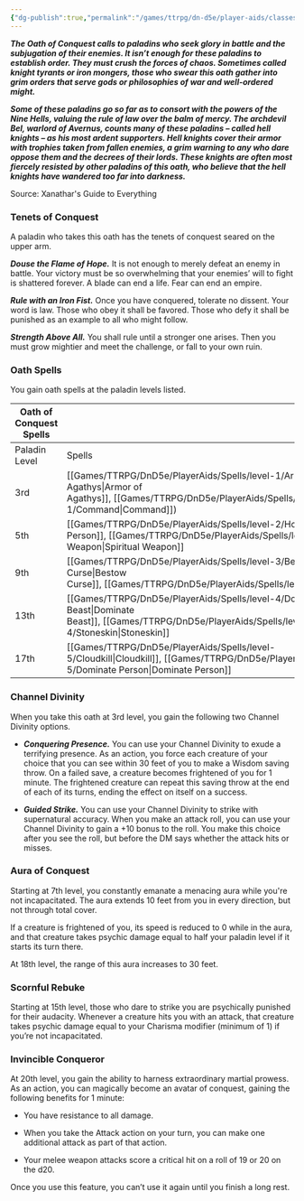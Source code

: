 ```yaml
---
{"dg-publish":true,"permalink":"/games/ttrpg/dn-d5e/player-aids/classes/class-specialisations/paladin-oath-of-conquest/","tags":["sub-class","ttrpg/dnd/5e"],"noteIcon":""}
---
```



**_The Oath of Conquest calls to paladins who seek glory in battle and the subjugation of their enemies. It isn’t enough for these paladins to establish order. They must crush the forces of chaos. Sometimes called knight tyrants or iron mongers, those who swear this oath gather into grim orders that serve gods or philosophies of war and well-ordered might._**

**_Some of these paladins go so far as to consort with the powers of the Nine Hells, valuing the rule of law over the balm of mercy. The archdevil Bel, warlord of Avernus, counts many of these paladins – called hell knights – as his most ardent supporters. Hell knights cover their armor with trophies taken from fallen enemies, a grim warning to any who dare oppose them and the decrees of their lords. These knights are often most fiercely resisted by other paladins of this oath, who believe that the hell knights have wandered too far into darkness._**

Source: Xanathar's Guide to Everything

### Tenets of Conquest

A paladin who takes this oath has the tenets of conquest seared on the upper arm.

**_Douse the Flame of Hope._** It is not enough to merely defeat an enemy in battle. Your victory must be so overwhelming that your enemies’ will to fight is shattered forever. A blade can end a life. Fear can end an empire.

**_Rule with an Iron Fist._** Once you have conquered, tolerate no dissent. Your word is law. Those who obey it shall be favored. Those who defy it shall be punished as an example to all who might follow.

**_Strength Above All._** You shall rule until a stronger one arises. Then you must grow mightier and meet the challenge, or fall to your own ruin.

### Oath Spells

You gain oath spells at the paladin levels listed.

|Oath of Conquest Spells|   |
|---|---|
|Paladin Level|Spells|
|3rd|[[Games/TTRPG/DnD5e/PlayerAids/Spells/level-1/Armor of Agathys\|Armor of Agathys]], [[Games/TTRPG/DnD5e/PlayerAids/Spells/level-1/Command\|Command]])|
|5th|[[Games/TTRPG/DnD5e/PlayerAids/Spells/level-2/Hold Person\|Hold Person]], [[Games/TTRPG/DnD5e/PlayerAids/Spells/level-2/Spiritual Weapon\|Spiritual Weapon]]|
|9th|[[Games/TTRPG/DnD5e/PlayerAids/Spells/level-3/Bestow Curse\|Bestow Curse]], [[Games/TTRPG/DnD5e/PlayerAids/Spells/level-3/Fear\|Fear]]|
|13th|[[Games/TTRPG/DnD5e/PlayerAids/Spells/level-4/Dominate Beast\|Dominate Beast]], [[Games/TTRPG/DnD5e/PlayerAids/Spells/level-4/Stoneskin\|Stoneskin]]|
|17th|[[Games/TTRPG/DnD5e/PlayerAids/Spells/level-5/Cloudkill\|Cloudkill]], [[Games/TTRPG/DnD5e/PlayerAids/Spells/level-5/Dominate Person\|Dominate Person]]|

### Channel Divinity

When you take this oath at 3rd level, you gain the following two Channel Divinity options.

- **_Conquering Presence._** You can use your Channel Divinity to exude a terrifying presence. As an action, you force each creature of your choice that you can see within 30 feet of you to make a Wisdom saving throw. On a failed save, a creature becomes frightened of you for 1 minute. The frightened creature can repeat this saving throw at the end of each of its turns, ending the effect on itself on a success.

- **_Guided Strike._** You can use your Channel Divinity to strike with supernatural accuracy. When you make an attack roll, you can use your Channel Divinity to gain a +10 bonus to the roll. You make this choice after you see the roll, but before the DM says whether the attack hits or misses.

### Aura of Conquest

Starting at 7th level, you constantly emanate a menacing aura while you're not incapacitated. The aura extends 10 feet from you in every direction, but not through total cover.

If a creature is frightened of you, its speed is reduced to 0 while in the aura, and that creature takes psychic damage equal to half your paladin level if it starts its turn there.

At 18th level, the range of this aura increases to 30 feet.

### Scornful Rebuke

Starting at 15th level, those who dare to strike you are psychically punished for their audacity. Whenever a creature hits you with an attack, that creature takes psychic damage equal to your Charisma modifier (minimum of 1) if you’re not incapacitated.

### Invincible Conqueror

At 20th level, you gain the ability to harness extraordinary martial prowess. As an action, you can magically become an avatar of conquest, gaining the following benefits for 1 minute:

- You have resistance to all damage.

- When you take the Attack action on your turn, you can make one additional attack as part of that action.

- Your melee weapon attacks score a critical hit on a roll of 19 or 20 on the d20.

Once you use this feature, you can’t use it again until you finish a long rest.

